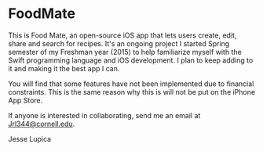 # FoodMate

This is Food Mate, an open-source iOS app that lets users create, edit, share and search for recipes. It's an ongoing project I started Spring semester of my Freshman year (2015) to help familiarize myself with the Swift programming language and iOS development. I plan to keep adding to it and making it the best app I can. 

You will find that some features have not been implemented due to financial constraints. This is the same reason why this is will not be put on the iPhone App Store.

If anyone is interested in collaborating, send me an email at Jrl344@cornell.edu.

Jesse Lupica
